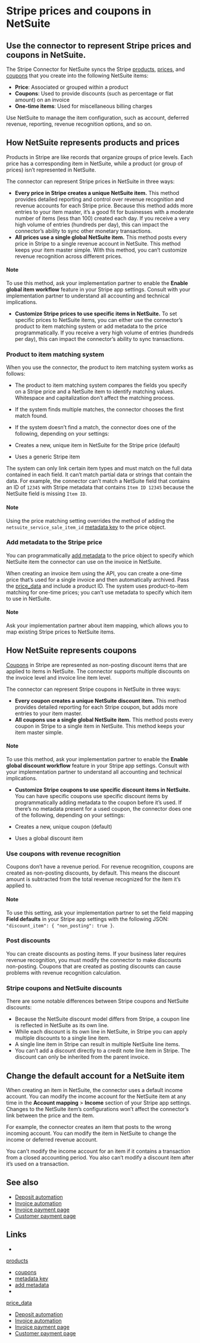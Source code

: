 # Stripe prices and coupons in NetSuite

## Use the connector to represent Stripe prices and coupons in NetSuite.

The Stripe Connector for NetSuite syncs the Stripe
[products](https://docs.stripe.com/products-prices/how-products-and-prices-work),
[prices](https://docs.stripe.com/products-prices/how-products-and-prices-work),
and [coupons](https://docs.stripe.com/billing/subscriptions/coupons) that you
create into the following NetSuite items:

- **Price**: Associated or grouped within a product
- **Coupons**: Used to provide discounts (such as percentage or flat amount) on
an invoice
- **One-time items**: Used for miscellaneous billing charges

Use NetSuite to manage the item configuration, such as account, deferred
revenue, reporting, revenue recognition options, and so on.

## How NetSuite represents products and prices

Products in Stripe are like records that organize groups of price levels. Each
price has a corresponding item in NetSuite, while a product (or group of prices)
isn’t represented in NetSuite.

The connector can represent Stripe prices in NetSuite in three ways:

- **Every price in Stripe creates a unique NetSuite item.** This method provides
detailed reporting and control over revenue recognition and revenue accounts for
each Stripe price. Because this method adds more entries to your item master,
it’s a good fit for businesses with a moderate number of items (less than 100)
created each day. If you receive a very high volume of entries (hundreds per
day), this can impact the connector’s ability to sync other monetary
transactions.
- **All prices use a single global NetSuite item.** This method posts every
price in Stripe to a single revenue account in NetSuite. This method keeps your
item master simple. With this method, you can’t customize revenue recognition
across different prices.

#### Note

To use this method, ask your implementation partner to enable the **Enable
global item workflow** feature in your Stripe app settings. Consult with your
implementation partner to understand all accounting and technical implications.
- **Customize Stripe prices to use specific items in NetSuite.** To set specific
prices to NetSuite items, you can either use the connector’s product to item
matching system or add metadata to the price programmatically. If you receive a
very high volume of entries (hundreds per day), this can impact the connector’s
ability to sync transactions.

### Product to item matching system

When you use the connector, the product to item matching system works as
follows:

- The product to item matching system compares the fields you specify on a
Stripe price and a NetSuite item to identify matching values. Whitespace and
capitalization don’t affect the matching process.
- If the system finds multiple matches, the connector chooses the first match
found.
- If the system doesn’t find a match, the connector does one of the following,
depending on your settings:

- Creates a new, unique item in NetSuite for the Stripe price (default)
- Uses a generic Stripe item

The system can only link certain item types and must match on the full data
contained in each field. It can’t match partial data or strings that contain the
data. For example, the connector can’t match a NetSuite field that contains an
ID of `12345` with Stripe metadata that contains `Item ID 12345` because the
NetSuite field is missing `Item ID`.

#### Note

Using the price matching setting overrides the method of adding the
`netsuite_service_sale_item_id` [metadata
key](https://docs.stripe.com/connectors/netsuite/custom-payment-application#metadata-keys)
to the price object.

### Add metadata to the Stripe price

You can programmatically [add
metadata](https://docs.stripe.com/connectors/netsuite/custom-payment-application#stripe-metadata)
to the price object to specify which NetSuite item the connector can use on the
invoice in NetSuite.

When creating an invoice item using the API, you can create a one-time price
that’s used for a single invoice and then automatically archived. Pass the
[price_data](https://docs.stripe.com/api/invoiceitems/create#create_invoiceitem-price_data)
and include a product ID. The system uses product-to-item matching for one-time
prices; you can’t use metadata to specify which item to use in NetSuite.

#### Note

Ask your implementation partner about item mapping, which allows you to map
existing Stripe prices to NetSuite items.

## How NetSuite represents coupons

[Coupons](https://docs.stripe.com/billing/subscriptions/coupons) in Stripe are
represented as non-posting discount items that are applied to items in NetSuite.
The connector supports multiple discounts on the invoice level and invoice line
item level.

The connector can represent Stripe coupons in NetSuite in three ways:

- **Every coupon creates a unique NetSuite discount item.** This method provides
detailed reporting for each Stripe coupon, but adds more entries to your item
master.
- **All coupons use a single global NetSuite item.** This method posts every
coupon in Stripe to a single item in NetSuite. This method keeps your item
master simple.

#### Note

To use this method, ask your implementation partner to enable the **Enable
global discount workflow** feature in your Stripe app settings. Consult with
your implementation partner to understand all accounting and technical
implications.
- **Customize Stripe coupons to use specific discount items in NetSuite.** You
can have specific coupons use specific discount items by programmatically adding
metadata to the coupon before it’s used. If there’s no metadata present for a
used coupon, the connector does one of the following, depending on your
settings:

- Creates a new, unique coupon (default)
- Uses a global discount item

### Use coupons with revenue recognition

Coupons don’t have a revenue period. For revenue recognition, coupons are
created as non-posting discounts, by default. This means the discount amount is
subtracted from the total revenue recognized for the item it’s applied to.

#### Note

To use this setting, ask your implementation partner to set the field mapping
**Field defaults** in your Stripe app settings with the following JSON:
`"discount_item": { "non_posting": true }`.

### Post discounts

You can create discounts as posting items. If your business later requires
revenue recognition, you must modify the connector to make discounts
non-posting. Coupons that are created as posting discounts can cause problems
with revenue recognition calculation.

### Stripe coupons and NetSuite discounts

There are some notable differences between Stripe coupons and NetSuite
discounts:

- Because the NetSuite discount model differs from Stripe, a coupon line is
reflected in NetSuite as its own line.
- While each discount is its own line in NetSuite, in Stripe you can apply
multiple discounts to a single line item.
- A single line item in Stripe can result in multiple NetSuite line items.
- You can’t add a discount directly to a credit note line item in Stripe. The
discount can only be inherited from the parent invoice.

## Change the default account for a NetSuite item

When creating an item in NetSuite, the connector uses a default income account.
You can modify the income account for the NetSuite item at any time in the
**Account mapping** > **Income** section of your Stripe app settings. Changes to
the NetSuite item’s configurations won’t affect the connector’s link between the
price and the item.

For example, the connector creates an item that posts to the wrong incoming
account. You can modify the item in NetSuite to change the income or deferred
revenue account.

You can’t modify the income account for an item if it contains a transaction
from a closed accounting period. You also can’t modify a discount item after
it’s used on a transaction.

## See also

- [Deposit
automation](https://docs.stripe.com/connectors/netsuite/deposit-automation)
- [Invoice
automation](https://docs.stripe.com/connectors/netsuite/invoice-automation)
- [Invoice payment
page](https://docs.stripe.com/connectors/netsuite/invoice-payment-page)
- [Customer payment
page](https://docs.stripe.com/connectors/netsuite/customer-payment-page)

## Links

-
[products](https://docs.stripe.com/products-prices/how-products-and-prices-work)
- [coupons](https://docs.stripe.com/billing/subscriptions/coupons)
- [metadata
key](https://docs.stripe.com/connectors/netsuite/custom-payment-application#metadata-keys)
- [add
metadata](https://docs.stripe.com/connectors/netsuite/custom-payment-application#stripe-metadata)
-
[price_data](https://docs.stripe.com/api/invoiceitems/create#create_invoiceitem-price_data)
- [Deposit
automation](https://docs.stripe.com/connectors/netsuite/deposit-automation)
- [Invoice
automation](https://docs.stripe.com/connectors/netsuite/invoice-automation)
- [Invoice payment
page](https://docs.stripe.com/connectors/netsuite/invoice-payment-page)
- [Customer payment
page](https://docs.stripe.com/connectors/netsuite/customer-payment-page)